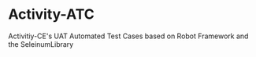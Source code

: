 # Activity-ATC
Activitiy-CE's UAT Automated Test Cases based on Robot Framework and the SeleinumLibrary
